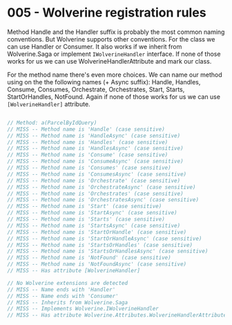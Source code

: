 # 005 - Wolverine registration rules #

Method Handle and the Handler suffix is probably the most common naming conventions. But Wolverine supports other conventions. For the class we can use Handler or Consumer. It also works if we inherit from Wolverine.Saga or implement `IWolverineHandler` interface. If none of those works for us we can use WolverineHandlerAttribute and mark our class.

For the method name there's even more choices. We can name our method using on the the following names (+ Async suffix): Handle, Handles, Consume, Consumes, Orchestrate, Orchestrates, Start, Starts, StartOrHandles, NotFound. Again if none of those works for us we can use `[WolverineHandler]` attribute.

```csharp

// Method: a(ParcelByIdQuery)
// MISS -- Method name is 'Handle' (case sensitive)
// MISS -- Method name is 'HandleAsync' (case sensitive)
// MISS -- Method name is 'Handles' (case sensitive)
// MISS -- Method name is 'HandlesAsync' (case sensitive)
// MISS -- Method name is 'Consume' (case sensitive)
// MISS -- Method name is 'ConsumeAsync' (case sensitive)
// MISS -- Method name is 'Consumes' (case sensitive)
// MISS -- Method name is 'ConsumesAsync' (case sensitive)
// MISS -- Method name is 'Orchestrate' (case sensitive)
// MISS -- Method name is 'OrchestrateAsync' (case sensitive)
// MISS -- Method name is 'Orchestrates' (case sensitive)
// MISS -- Method name is 'OrchestratesAsync' (case sensitive)
// MISS -- Method name is 'Start' (case sensitive)
// MISS -- Method name is 'StartAsync' (case sensitive)
// MISS -- Method name is 'Starts' (case sensitive)
// MISS -- Method name is 'StartsAsync' (case sensitive)
// MISS -- Method name is 'StartOrHandle' (case sensitive)
// MISS -- Method name is 'StartOrHandleAsync' (case sensitive)
// MISS -- Method name is 'StartsOrHandles' (case sensitive)
// MISS -- Method name is 'StartsOrHandlesAsync' (case sensitive)
// MISS -- Method name is 'NotFound' (case sensitive)
// MISS -- Method name is 'NotFoundAsync' (case sensitive)
// MISS -- Has attribute [WolverineHandler]

// No Wolverine extensions are detected
// MISS -- Name ends with 'Handler'
// MISS -- Name ends with 'Consumer'
// MISS -- Inherits from Wolverine.Saga
// MISS -- Implements Wolverine.IWolverineHandler
// MISS -- Has attribute Wolverine.Attributes.WolverineHandlerAttribute
```